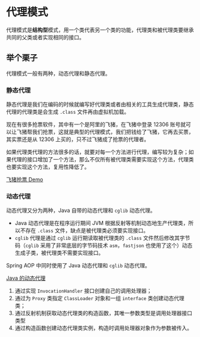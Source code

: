# 代理模式
代理模式是**结构型**模式，用一个类代表另一个类的功能，代理类和被代理类要继承共同的父类或者实现相同的接口。
## 举个栗子
代理模式一般有两种，动态代理和静态代理。
### 静态代理
静态代理是我们在编码的时候就编写好代理类或者由相关的工具生成代理类，静态代理的代理类是会生成 `.class` 文件再由虚拟机加载。

现在有很多抢票软件，其中有一个是阿里的飞猪，在飞猪中登录 12306 账号就可以让飞猪帮我们抢票，这就是典型的代理模式，我们把钱给了飞猪，它再去买票，其实票还是从 12306 上买的，只不过飞猪成了抢票的代理者。

如果代理类代理的方法很多的话，就要对每一个方法进行代理，编写较为复杂；如果代理的接口增加了一个方法，那么不仅所有被代理类需要实现这个方法，代理类也要实现这个方法，复用性降低了。

[飞猪抢票 Demo](https://github.com/RojerAlone/Java-in-Action/blob/master/src/cn/alone/DesignPattern/ProxyPattern/StaticProxy/Main.java)
### 动态代理
动态代理又分为两种，Java 自带的动态代理和 `cglib` 动态代理。

- Java 动态代理是在程序运行期间 JVM 根据反射等机制动态地生产代理类，所以不存在 `.class` 文件，缺点是被代理类必须要实现接口。
- `cglib` 代理是通过 `cglib` 运行期读取被代理类的 `.class` 文件然后修改其字节码（`cglib` 采用了非常底层的字节码技术 `asm`，`fastjson` 也使用了这个）动态生成子类，被代理类不需要实现接口。

Spring AOP 中同时使用了 Java 动态代理和 `cglib` 动态代理。

[Java 的动态代理](https://github.com/RojerAlone/Java-in-Action/tree/master/src/cn/alone/DesignPattern/ProxyPattern/DynamicProxy)

1. 通过实现 `InvocationHandler` 接口创建自己的调用处理器；
2. 通过为 `Proxy` 类指定 `ClassLoader` 对象和一组 `interface` 类创建动态代理类；
3. 通过反射机制获取动态代理类的构造函数，其唯一参数类型是调用处理器接口类型
3. 通过构造函数创建动态代理类实例，构造时调用处理器对象作为参数被传入。